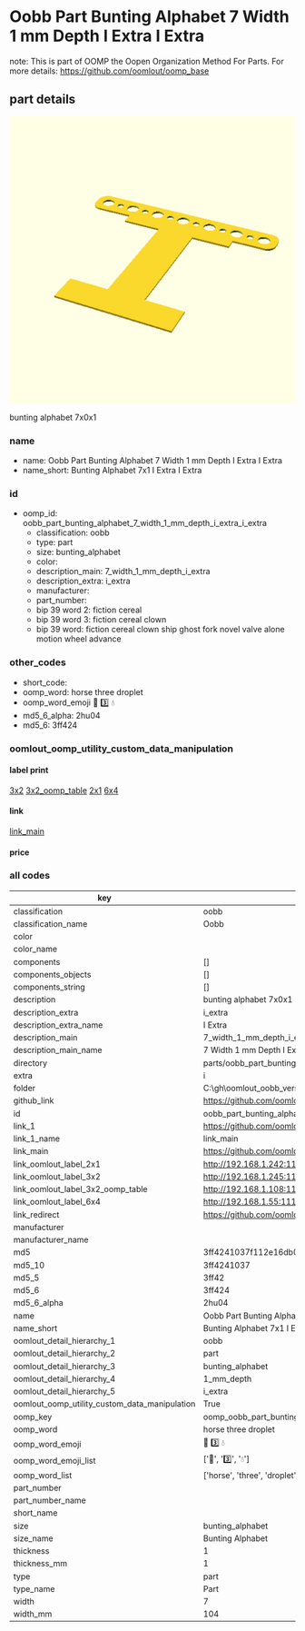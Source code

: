 # Oobb Part Bunting Alphabet 7 Width 1 mm Depth I Extra I Extra  

note: This is part of OOMP the Oopen Organization Method For Parts. For more details: https://github.com/oomlout/oomp_base

##  part details
  

[![](3dpr.png)](3dpr.png)

bunting alphabet 7x0x1



### name
* name: Oobb Part Bunting Alphabet 7 Width 1 mm Depth I Extra I Extra
* name_short: Bunting Alphabet 7x1 I Extra I Extra
### id
* oomp_id: oobb_part_bunting_alphabet_7_width_1_mm_depth_i_extra_i_extra
  * classification: oobb
  * type: part
  * size: bunting_alphabet
  * color: 
  * description_main: 7_width_1_mm_depth_i_extra
  * description_extra: i_extra
  * manufacturer: 
  * part_number: 
  * bip 39 word 2: fiction cereal
  * bip 39 word 3: fiction cereal clown
  * bip 39 word: fiction cereal clown ship ghost fork novel valve alone motion wheel advance

### other_codes
* short_code: 
* oomp_word: horse three droplet
* oomp_word_emoji :horse: :three: :droplet:
* md5_6_alpha: 2hu04
* md5_6: 3ff424






### oomlout_oomp_utility_custom_data_manipulation
#### label print
[3x2](http://192.168.1.245:1112/?label=oomp%202hu04)
[3x2_oomp_table](http://192.168.1.108:1112/?label=oomp%202hu04)
[2x1](http://192.168.1.242:1112/?label=oomp%202hu04)
[6x4](http://192.168.1.55:1112/?label=oomp%202hu04)    

#### link

[link_main](https://github.com/oomlout/oomlout_oobb_version_4_generated_parts/tree/main/navigation_oomp/oobb/part/bunting_alphabet/7_width_1_mm_depth_i_extra/i_extra/part)                              

#### price







### all codes 
| key | value |  
| --- | --- |  
| classification | oobb |  
| classification_name | Oobb |  
| color |  |  
| color_name |  |  
| components | [] |  
| components_objects | [] |  
| components_string | [] |  
| description | bunting alphabet 7x0x1 |  
| description_extra | i_extra |  
| description_extra_name | I Extra |  
| description_main | 7_width_1_mm_depth_i_extra |  
| description_main_name | 7 Width 1 mm Depth I Extra |  
| directory | parts/oobb_part_bunting_alphabet_7_width_1_mm_depth_i_extra_i_extra |  
| extra | i |  
| folder | C:\gh\oomlout_oobb_version_4_generated_parts\parts\oobb_part_bunting_alphabet_7_width_1_mm_depth_i_extra_i_extra |  
| github_link | https://github.com/oomlout/oomlout_oomp_part_src/tree/main/parts/oobb_part_bunting_alphabet_7_width_1_mm_depth_i_extra_i_extra |  
| id | oobb_part_bunting_alphabet_7_width_1_mm_depth_i_extra_i_extra |  
| link_1 | https://github.com/oomlout/oomlout_oobb_version_4_generated_parts/tree/main/navigation_oomp/oobb/part/bunting_alphabet/7_width_1_mm_depth_i_extra/i_extra/part |  
| link_1_name | link_main |  
| link_main | https://github.com/oomlout/oomlout_oobb_version_4_generated_parts/tree/main/navigation_oomp/oobb/part/bunting_alphabet/7_width_1_mm_depth_i_extra/i_extra/part |  
| link_oomlout_label_2x1 | http://192.168.1.242:1112/?label=oomp%202hu04 |  
| link_oomlout_label_3x2 | http://192.168.1.245:1112/?label=oomp%202hu04 |  
| link_oomlout_label_3x2_oomp_table | http://192.168.1.108:1112/?label=oomp%202hu04 |  
| link_oomlout_label_6x4 | http://192.168.1.55:1112/?label=oomp%202hu04 |  
| link_redirect | https://github.com/oomlout/oomlout_oobb_version_4_generated_parts/tree/main/parts/oobb_bunting_alphabet_07_01_ex_i |  
| manufacturer |  |  
| manufacturer_name |  |  
| md5 | 3ff4241037f112e16db0cc60580962ae |  
| md5_10 | 3ff4241037 |  
| md5_5 | 3ff42 |  
| md5_6 | 3ff424 |  
| md5_6_alpha | 2hu04 |  
| name | Oobb Part Bunting Alphabet 7 Width 1 mm Depth I Extra I Extra |  
| name_short | Bunting Alphabet 7x1 I Extra I Extra |  
| oomlout_detail_hierarchy_1 | oobb |  
| oomlout_detail_hierarchy_2 | part |  
| oomlout_detail_hierarchy_3 | bunting_alphabet |  
| oomlout_detail_hierarchy_4 | 1_mm_depth |  
| oomlout_detail_hierarchy_5 | i_extra |  
| oomlout_oomp_utility_custom_data_manipulation | True |  
| oomp_key | oomp_oobb_part_bunting_alphabet_7_width_1_mm_depth_i_extra_i_extra |  
| oomp_word | horse three droplet |  
| oomp_word_emoji | :horse: :three: :droplet: |  
| oomp_word_emoji_list | [':horse:', ':three:', ':droplet:'] |  
| oomp_word_list | ['horse', 'three', 'droplet'] |  
| part_number |  |  
| part_number_name |  |  
| short_name |  |  
| size | bunting_alphabet |  
| size_name | Bunting Alphabet |  
| thickness | 1 |  
| thickness_mm | 1 |  
| type | part |  
| type_name | Part |  
| width | 7 |  
| width_mm | 104 |  

